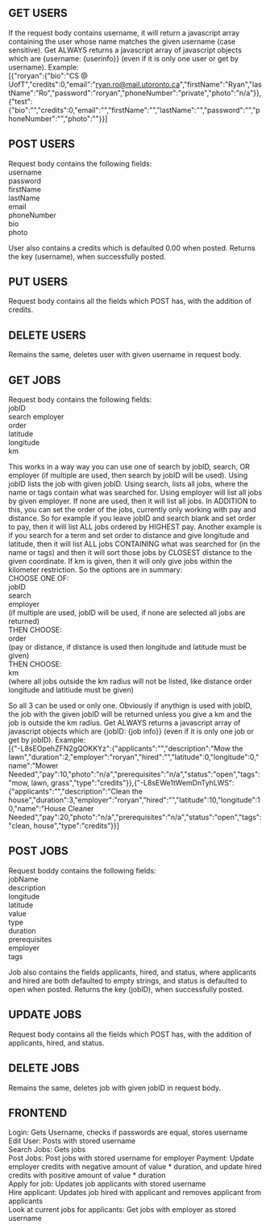 ## GET USERS
If the request body contains username, it will return a javascript array containing the user whose name matches the given username (case sensitive). Get ALWAYS returns a javascript array of javascript objects which are {username: {userinfo}} (even if it is only one user or get by username). Example:  
[{"roryan":{"bio":"CS @ UofT","credits":0,"email":"ryan.ro@mail.utoronto.ca","firstName":"Ryan","lastName":"Ro","password":"roryan","phoneNumber":"private","photo":"n/a"}},{"test":{"bio":"","credits":0,"email":"","firstName":"","lastName":"","password":"","phoneNumber":"","photo":""}}]

## POST USERS
Request body contains the following fields:  
username  
password  
firstName  
lastName  
email  
phoneNumber  
bio  
photo  
  
User also contains a credits which is defaulted 0.00 when posted. Returns the key (username), when successfully posted.

## PUT USERS
Request body contains all the fields which POST has, with the addition of credits.

## DELETE USERS
Remains the same, deletes user with given username in request body.

## GET JOBS
Request body contains the following fields:  
jobID  
search 
employer   
order  
latitude  
longitude  
km  
  
This works in a way way you can use one of search by jobID, search, OR employer (if multiple are used, then search by jobID will be used). Using jobID lists the job with given jobID. Using search, lists all jobs, where the name or tags contain what was searched for. Using employer will list all jobs by given employer. If none are used, then it will list all jobs. In ADDITION to this, you can set the order of the jobs, currently only working with pay and distance. So for example if you leave jobID and search blank and set order to pay, then it will list ALL jobs ordered by HIGHEST pay. Another example is if you search for a term and set order to distance and give longitude and latitude, then it will list ALL jobs CONTAINING what was searched for (in the name or tags) and then it will sort those jobs by CLOSEST distance to the given coordinate. If km is given, then it will only give jobs within the kilometer restriction. So the options are in summary:  
CHOOSE ONE OF:  
jobID  
search  
employer  
(if multiple are used, jobID will be used, if none are selected all jobs are returned)  
THEN CHOOSE:  
order  
(pay or distance, if distance is used then longitude and latitude must be given)  
THEN CHOOSE:  
km  
(where all jobs outside the km radius will not be listed, like distance order longitude and latitiude must be given)  
  
So all 3 can be used or only one. Obviously if anythign is used with jobID, the job with the given jobID will be returned unless you give a km and the job is outside the km radius. Get ALWAYS returns a javascript array of javascript objects which are {jobID: {job info}} (even if it is only one job or get by jobID). Example:  
[{"-L8sEOpehZFN2gQOKKYz":{"applicants":"","description":"Mow the lawn","duration":2,"employer":"roryan","hired":"","latitude":0,"longitude":0,"name":"Mower Needed","pay":10,"photo":"n/a","prerequisites":"n/a","status":"open","tags":"mow, lawn, grass","type":"credits"}},{"-L8sEWe1tWemDnTyhLWS":{"applicants":"","description":"Clean the house","duration":3,"employer":"roryan","hired":"","latitude":10,"longitude":10,"name":"House Cleaner Needed","pay":20,"photo":"n/a","prerequisites":"n/a","status":"open","tags":"clean, house","type":"credits"}}]

## POST JOBS
Request boddy contains the following fields:  
jobName  
description  
longitude  
latitude  
value  
type  
duration  
prerequisites  
employer  
tags  
  
Job also contains the fields applicants, hired, and status, where applicants and hired are both defaulted to empty strings, and status is defaulted to open when posted. Returns the key (jobID), when successfully posted.

## UPDATE JOBS
Request body contains all the fields which POST has, with the addition of applicants, hired, and status.

## DELETE JOBS
Remains the same, deletes job with given jobID in request body.

## FRONTEND
Login: Gets Username, checks if passwords are equal, stores username  
Edit User: Posts with stored username  
Search Jobs: Gets jobs  
Post Jobs: Post jobs with stored username for employer 
Payment: Update employer credits with negative amount of value * duration, and update hired credits with positive amount of value * duration  
Apply for job: Updates job applicants with stored username  
Hire applicant: Updates job hired with applicant and removes applicant from applicants  
Look at current jobs for applicants: Get jobs with employer as stored username
